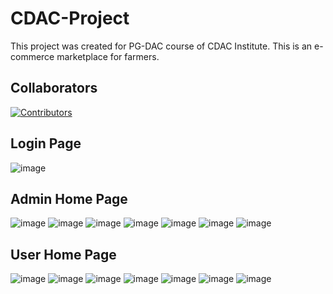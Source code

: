 # CDAC-Project
This project was created for PG-DAC course of CDAC Institute. This is an e-commerce marketplace for farmers.

## Collaborators
[![Contributors](https://contrib.rocks/image?repo=rohitkbc/CDAC-Project)](https://github.com/rohitkbc/CDAC-Project/graphs/contributors)

## Login Page
![image](https://user-images.githubusercontent.com/100275369/194843407-a8fa0c77-b7ab-4e40-8729-8acea0b45a1f.png)

## Admin Home Page
![image](https://user-images.githubusercontent.com/100275369/194843620-2250391e-77db-41cc-b6da-b0dffcbba045.png)
![image](https://user-images.githubusercontent.com/100275369/194843513-4ea930d8-df4c-45e7-8bf8-b17b794dfc63.png)
![image](https://user-images.githubusercontent.com/100275369/194843534-ebea15fd-ba6b-4a79-9382-6793ce5af0e9.png)
![image](https://user-images.githubusercontent.com/100275369/194843551-6fa84521-a4e2-4490-bb65-5466ef87b500.png)
![image](https://user-images.githubusercontent.com/100275369/194843568-4939f175-01ee-4214-ba03-121c1eed9306.png)
![image](https://user-images.githubusercontent.com/100275369/194843582-dbefda44-748f-440e-83b9-c7ebc7a7ffa8.png)
![image](https://user-images.githubusercontent.com/100275369/194843592-03f9abc3-0a1b-4107-a347-b0f4a08b3c2a.png)

## User Home Page
![image](https://user-images.githubusercontent.com/100275369/194843719-80cbf9db-fddf-4a19-9d88-5c8b13dc0759.png)
![image](https://user-images.githubusercontent.com/100275369/194843763-35d33de2-2b1d-4cbb-94be-6f23b1d25c3f.png)
![image](https://user-images.githubusercontent.com/100275369/194843774-d400561f-2150-40df-a2d3-a654289d9a43.png)
![image](https://user-images.githubusercontent.com/100275369/194843806-d121d907-0e28-4dcd-b152-d872aa09dd0b.png)
![image](https://user-images.githubusercontent.com/100275369/194843845-068f120d-861c-436f-8948-871d19cf0c61.png)
![image](https://user-images.githubusercontent.com/100275369/194843871-9275742e-37d1-4228-baf1-9e8e325ca947.png)
![image](https://user-images.githubusercontent.com/100275369/194843892-e9f5f7a3-5395-4df8-a84a-a730e7004f06.png)

